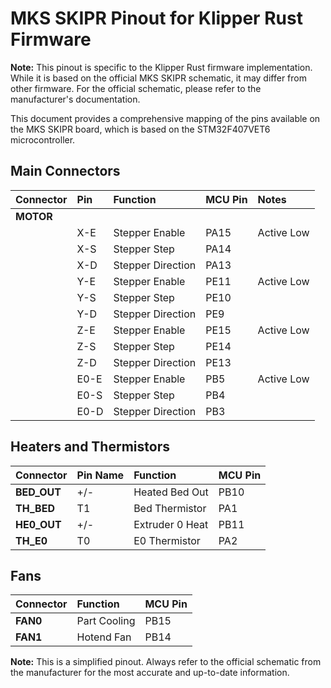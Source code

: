 # MKS SKIPR Pinout for Klipper Rust Firmware

**Note:** This pinout is specific to the Klipper Rust firmware implementation. While it is based on the official MKS SKIPR schematic, it may differ from other firmware. For the official schematic, please refer to the manufacturer's documentation.

This document provides a comprehensive mapping of the pins available on the MKS SKIPR board, which is based on the STM32F407VET6 microcontroller.

## Main Connectors

| Connector | Pin | Function | MCU Pin | Notes |
| :--- | :--- | :--- | :--- | :--- |
| **MOTOR** | | | | |
| | X-E | Stepper Enable | PA15 | Active Low |
| | X-S | Stepper Step | PA14 | |
| | X-D | Stepper Direction | PA13 | |
| | Y-E | Stepper Enable | PE11 | Active Low |
| | Y-S | Stepper Step | PE10 | |
| | Y-D | Stepper Direction | PE9 | |
| | Z-E | Stepper Enable | PE15 | Active Low |
| | Z-S | Stepper Step | PE14 | |
| | Z-D | Stepper Direction | PE13 | |
| | E0-E | Stepper Enable | PB5 | Active Low |
| | E0-S | Stepper Step | PB4 | |
| | E0-D | Stepper Direction | PB3 | |

## Heaters and Thermistors

| Connector | Pin Name | Function | MCU Pin |
| :--- | :--- | :--- | :--- |
| **BED_OUT** | +/- | Heated Bed Out | PB10 |
| **TH_BED** | T1 | Bed Thermistor | PA1 |
| **HE0_OUT** | +/- | Extruder 0 Heat | PB11 |
| **TH_E0** | T0 | E0 Thermistor | PA2 |

## Fans

| Connector | Function | MCU Pin |
| :--- | :--- | :--- |
| **FAN0** | Part Cooling | PB15 |
| **FAN1** | Hotend Fan | PB14 |

**Note:** This is a simplified pinout. Always refer to the official schematic from the manufacturer for the most accurate and up-to-date information.